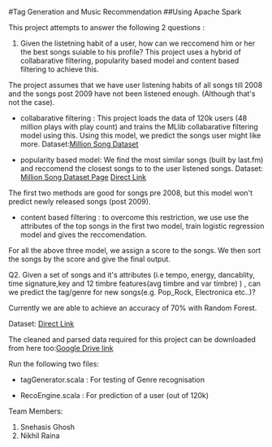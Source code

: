 
#Tag Generation and Music Recommendation 
##Using Apache Spark 

This project attempts to answer the following 2 questions :

1. Given the listetning habit of a user, how can we reccomend him or her the best songs suiable to his profile? This project uses a hybrid of collabarative filtering, popularity based model and content based filtering to achieve this. 

The project assumes that we have user listening habits of all songs till 2008 and the songs post 2009 have not been listened enough. (Although that's not the case).

  - collabarative filtering : This project loads the data of 120k users (48 million plays with play count) and trains the MLlib collabarative filtering model using this. Using this model, we predict the songs user might like more.
Dataset:[Million Song Dataset](http://labrosa.ee.columbia.edu/millionsong/tasteprofile)

  - popularity based model: We find the most similar songs (built by last.fm) and reccomend the closest songs to to the user listened songs.
Dataset: [Million Song Dataset Page](http://labrosa.ee.columbia.edu/millionsong/lastfm)
[Direct Link](http://labrosa.ee.columbia.edu/millionsong/sites/default/files/lastfm/lastfm_tags.db)

The first two methods are good for songs pre 2008, but this model won't predict newly released songs (post 2009).

  - content based filtering : to overcome this restriction, we use use the attributes of the top songs in the first two model, train logistic regression model and gives the reccomendation.

For all the above three model, we assign a score to the songs. We then sort the songs by the score and give the final output.


Q2. Given a set of songs and it's attributes (i.e tempo, energy, dancablity, time signature,key and 12 timbre features(avg timbre and var timbre) ) , can we predict the tag/genre for new songs(e.g. Pop_Rock, Electronica etc..)? 

Currently we are able to achieve an accuracy of 70% with Random Forest.

Dataset: [Direct Link](http://labrosa.ee.columbia.edu/millionsong/blog/11-2-28-deriving-genre-dataset)

The cleaned and parsed data required for this project can be downloaded from here too:[Google Drive link](https://drive.google.com/a/ncsu.edu/folderview?id=0B5_HzOkbztHuMkptSzJidzl1c1k&usp=sharing)

Run the following two files:

- tagGenerator.scala : For testing of Genre recognisation

- RecoEngine.scala : For prediction of a user (out of 120k)

Team Members: 
1. Snehasis Ghosh
2. Nikhil Raina
